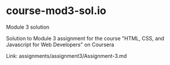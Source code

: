 # course-mod3-sol.io
Module 3 solution

Solution to Module 3 assignment for the course "HTML, CSS, and Javascript for Web Developers" on Coursera

Link: assignments/assignment3/Assignment-3.md


